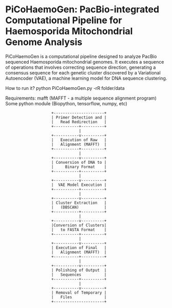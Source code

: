 # PiCoHaemoGen: PacBio-integrated Computational Pipeline for Haemosporida Mitochondrial Genome Analysis


PiCoHaemoGen is a computational pipeline designed to analyze PacBio sequenced Haemosporida mitochondrial genomes. It executes a sequence of operations that involves correcting sequence direction, generating a consensus sequence for each genetic cluster discovered by a Variational Autoencoder (VAE), a machine learning model for DNA sequence clustering.

How to run it? 
python PiCoHaemoGen.py -rR folder/data

Requirements: 
mafft (MAFFT - a multiple sequence alignment program)
Some python module (Biopython, tensorflow, numpy, etc)


                        +----------------------+
                        | Primer Detection and |
                        |   Read Redirection   |
                        +-----------+----------+
                                    |
                        +-----------v----------+
                        |   Execution of Raw   |
                        |   Alignment (MAFFT)  |
                        +-----------+----------+
                                    |
                        +-----------v----------+
                        | Conversion of DNA to |
                        |     Binary Format    |
                        +-----------+----------+
                                    |
                        +-----------v----------+
                        |  VAE Model Execution |
                        +-----------+----------+
                                    |
                        +-----------v----------+
                        | Cluster Extraction   |
                        |   (DBSCAN)           |
                        +-----------+----------+
                                    |
                        +-----------v----------+
                        |Conversion of Clusters|
                        |   to FASTA Format    |
                        +-----------+----------+
                                    |
                        +-----------v----------+
                        | Execution of Final   |
                        |   Alignment (MAFFT)  |
                        +-----------+----------+
                                    |
                        +-----------v----------+
                        | Polishing of Output  |
                        |   Sequences          |
                        +-----------+----------+
                                    |
                        +-----------v----------+
                        | Removal of Temporary |
                        |   Files              |
                        +----------------------+

